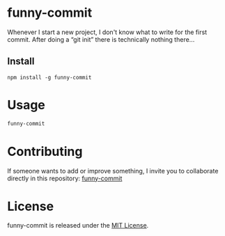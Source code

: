 # funny-commit

Whenever I start a new project, I don't know what to write for the first commit. After doing a “git init” there is technically nothing there...

## Install

```npm
npm install -g funny-commit
```

# Usage

```bash
funny-commit
```

# Contributing
If someone wants to add or improve something, I invite you to collaborate directly in this repository: [funny-commit](https://github.com/gndx/funny-initial-git-commit/)

# License
funny-commit is released under the [MIT License](https://opensource.org/licenses/MIT).
